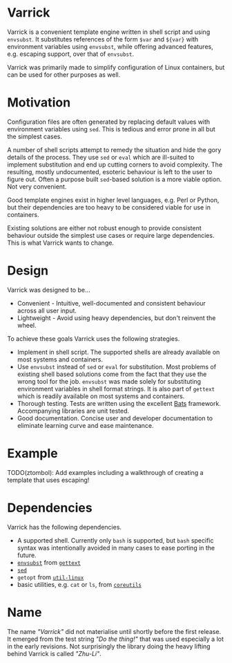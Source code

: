 # Varrick

Varrick is a convenient template engine written in shell script and using
`envsubst`. It substitutes references of the form `$var` and `${var}` with
environment variables using `envsubst`, while offering advanced features, e.g.
escaping support, over that of `envsubst`.

Varrick was primarily made to simplify configuration of Linux containers, but
can be used for other purposes as well.


# Motivation

Configuration files are often generated by replacing default values with
environment variables using `sed`. This is tedious and error prone in all but
the simplest cases.

A number of shell scripts attempt to remedy the situation and hide the gory
details of the process. They use `sed` or `eval` which are ill-suited to
implement substitution and end up cutting corners to avoid complexity. The
resulting, mostly undocumented, esoteric behaviour is left to the user to figure
out. Often a purpose built `sed`-based solution is a more viable option. Not
very convenient.

Good template engines exist in higher level languages, e.g. Perl or Python, but
their dependencies are too heavy to be considered viable for use in containers.

Existing solutions are either not robust enough to provide consistent behaviour
outside the simplest use cases or require large dependencies. This is what
Varrick wants to change.


# Design

Varrick was designed to be...

* Convenient - Intuitive, well-documented and consistent behaviour across all
  user input.
* Lightweight - Avoid using heavy dependencies, but don't reinvent the wheel.

To achieve these goals Varrick uses the following strategies.

* Implement in shell script. The supported shells are already available on
  most systems and containers.
* Use `envsubst` instead of `sed` or `eval` for substitution. Most problems of
  existing shell based solutions come from the fact that they use the wrong tool
  for the job. `envsubst` was made solely for substituting environment variables
  in shell format strings. It is also part of `gettext` which is readily
  available on most systems and containers.
* Thorough testing. Tests are written using the excellent [Bats][bats-gh] framework.
  Accompanying libraries are unit tested.
* Good documentation. Concise user and developer documentation to eliminate
  learning curve and ease maintenance.


# Example

TODO(ztombol): Add examples including a walkthrough of creating a template that
               uses escaping!


# Dependencies

Varrick has the following dependencies.

* A supported shell. Currently only `bash` is supported, but `bash` specific
  syntax was intentionally avoided in many cases to ease porting in the future.
* [`envsubst`][envsubst-hp] from [`gettext`][gettext-hp]
* [`sed`][sed-hp]
* `getopt` from [`util-linux`][util-linux-hp]
* basic utilities, e.g. `cat` or `ls`, from [`coreutils`][coreutils-hp]


# Name

The name *"Varrick"* did not materialise until shortly before the first release.
It emerged from the test string *"Do the thing!"* that was used especially a lot
in the early revisions. Not surprisingly the library doing the heavy lifting
behind Varrick is called *"Zhu-Li"*.


<!-- References -->

[bats-gh]: https://github.com/sstephenson/bats
[envsubst-hp]: https://www.gnu.org/software/gettext/manual/html_node/envsubst-Invocation.html
[gettext-hp]: https://www.gnu.org/software/gettext/
[coreutils-hp]: http://www.gnu.org/software/coreutils/
[util-linux-hp]: https://www.kernel.org/pub/linux/utils/util-linux/
[sed-hp]: https://www.gnu.org/software/sed/
[wikia-varrick]: http://avatar.wikia.com/wiki/Iknik_Blackstone_Varrick
[wikia-zhu-li]: http://avatar.wikia.com/wiki/Zhu_Li_Moon
